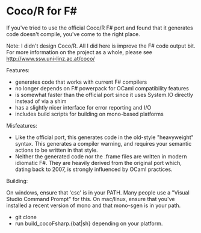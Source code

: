 Coco/R for F#
=============

If you've tried to use the official Coco/R F# port and found that it generates code doesn't compile, you've come to the right place. 

Note: I didn't design Coco/R. All I did here is improve the F# code output bit. For more information on the project 
as a whole, please see http://www.ssw.uni-linz.ac.at/coco/

Features:
- generates code that works with current F# compilers
- no longer depends on  F# powerpack for OCaml compatibility features
- is somewhat faster than the official port since it uses System.IO directly instead of via a shim
- has a slightly nicer interface for error reporting and I/O
- includes build scripts for building on mono-based platforms

Misfeatures:
- Like the official port, this generates code in the old-style "heavyweight" syntax. This generates a compiler warning, 
  and requires your semantic actions to be written in that style. 
- Neither the generated code nor the .frame files are written in modern idiomatic F#. They are heavily derived from the 
  original port which, dating back to 2007, is strongly influenced by OCaml practices.

Building:

On windows, ensure that 'csc' is in your PATH. Many people use a "Visual Studio Command Prompt" for this.
On mac/linux, ensure that you've installed a recent version of mono and that mono-sgen is in your path. 

- git clone
- run build_cocoFsharp.{bat|sh} depending on your platform.


